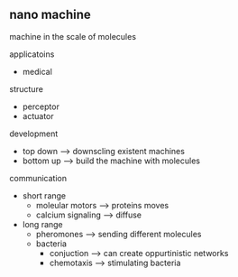 ## nano machine

machine in the scale of molecules

applicatoins
* medical

structure
* perceptor
* actuator

development
* top down --> downscling existent machines
* bottom up --> build the machine with molecules

communication
* short range
    * moleular motors --> proteins moves
    * calcium signaling --> diffuse
* long range
    * pheromones --> sending different molecules
    * bacteria
        * conjuction --> can create oppurtinistic networks
        * chemotaxis --> stimulating bacteria

